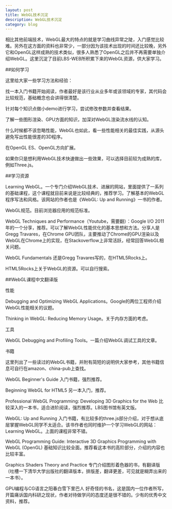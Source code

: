 ```yaml
---
layout: post
title: WebGL技术沉淀
description: WebGL技术沉淀
category: blog
---
```



相比其他前端技术，WebGL最大的特点的就是学习曲线异常之陡，入门感觉比较难。另外在这方面的资料也非常少，一部分因为该技术出现的时间还比较晚，另外它和OpenGL这样成熟的技术类似，很多人熟悉了OpenGL之后并不再需要单独介绍WebGL。这里沉淀了目前LBS-WEB所积累下来的WebGL资源，供大家学习。

##如何学习

这里给大家一些学习方法和经验：

找一本入门书籍开始阅读，作者最好是该行业从业多年或该领域的专家，其代码会比较规范，基础概念也会讲得很清楚。

针对每个知识点做小demo进行学习，尝试修改参数并查看结果。

了解一些图形渲染、GPU方面的知识，加深对WebGL渲染流水线的认知。

什么时候都不该忽略性能，WebGL也如此，看一些性能相关的最佳实践，从源头避免写出性能很差的3D程序。

在OpenGL ES、OpenGL方向扩展。

如果你只是想利用WebGL技术快速做出一些效果，可以选择目前较为成熟的库，例如Three.js。

##学习资源

Learning WebGL。一个专门介绍WebGL技术、进展的网站，里面提供了一系列的基础课程，这个课程就目前来说是比较经典的，推荐学习。了解基本的WebGL程序写法和风格。该网站的作者也是《WebGL: Up and Running》一书的作者。

WebGL规范。目前浏览器应用的规范标准。

WebGL Techniques and Performance（Youtube，需要翻）：Google I/O 2011年的一个分享，推荐。可以了解WebGL性能优化的基本思想和方法。分享人是Gregg Travares，在Chrome GPU团队，主要推动了Chrome的GPU渲染以及WebGL在Chrome上的实现，在Stackoverflow上非常活跃，经常回答WebGL相关问题。

WebGL Fundamentals 还是Gregg Travares写的，在HTML5Rocks上。

HTML5Rocks上关于WebGL的资源。可以自行搜索。

##WebGL课程中文翻译版

性能

Debugging and Optimizing WebGL Applications。Google的两位工程师介绍WebGL性能相关的议题。

Thinking in WebGL: Reducing Memory Usage。关于内存方面的考虑。

工具

WebGL Debugging and Profiling Tools。一篇介绍WebGL调试工具的文章。

书籍

这里列出了一些读过的WebGL书籍，并附有简短的说明供大家参考，其他书籍信息可自行在amazon、china-pub上查找。

WebGL Beginner's Guide 入门书籍，强烈推荐。

Beginning WebGL for HTML5 另一本入门，推荐。

Professional WebGL Programming: Developing 3D Graphics for the Web 比较深入的一本书，适合进阶阅读，强烈推荐。LBS图书馆有英文版。

WebGL: Up and Running 入门书籍，有比较多的three.js部分介绍，对于想从底层掌握WebGL同学不太适合。该书作者也同时维护一个学习WebGL的网站：Learning WebGL。上面的课程非常不错。

WebGL Programming Guide: Interactive 3D Graphics Programming with WebGL (OpenGL) 基础知识比较全面。推荐看这本书的高阶部分，介绍的内容也比较丰富。

Graphics Shaders Theory and Practice 专门介绍图形着色器的书，有翻译版（吐槽一下清华大学出版社的翻译版本，排版差，翻译更差，可见就是糊弄出来的一本书）。

GPU编程与CG语言之阳春白雪下里巴人 
好奇怪的书名，这是国内一位作者所写，开篇痛诉国内科研之现状，作者对待做学问的态度还是很不错的。少有的优秀中文资料，推荐。


